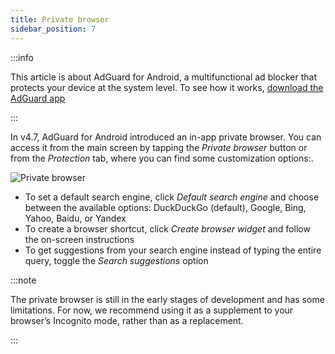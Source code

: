 ```yaml
---
title: Private browser
sidebar_position: 7
---
```


:::info

This article is about AdGuard for Android, a multifunctional ad blocker that protects your device at the system level. To see how it works, [download the AdGuard app](https://agrd.io/download-kb-adblock)

:::

In v4.7, AdGuard for Android introduced an in-app private browser. You can access it from the main screen by tapping the *Private browser* button or from the *Protection* tab, where you can find some customization options:.

![Private browser](https://cdn.adtidy.org/content/release_notes/ad_blocker/android/v4.7/agpb_en.png)


- To set a default search engine, click *Default search engine* and choose between the available options: DuckDuckGo (default), Google, Bing, Yahoo, Baidu, or Yandex
- To create a browser shortcut, click *Create browser widget* and follow the on-screen instructions
- To get suggestions from your search engine instead of typing the entire query, toggle the *Search suggestions* option

:::note

The private browser is still in the early stages of development and has some limitations. For now, we recommend using it as a supplement to your browser’s Incognito mode, rather than as a replacement.

:::
